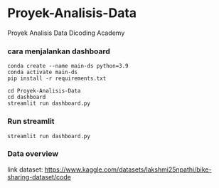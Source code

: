 # Proyek-Analisis-Data
Proyek Analisis Data Dicoding Academy

### cara menjalankan dashboard
```
conda create --name main-ds python=3.9 
conda activate main-ds 
pip install -r requirements.txt 
```

```
cd Proyek-Analisis-Data
cd dashboard
streamlit run dashboard.py
```

### Run streamlit
```
streamlit run dashboard.py 
```

### Data overview
link dataset: https://www.kaggle.com/datasets/lakshmi25npathi/bike-sharing-dataset/code <br/>

